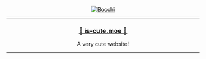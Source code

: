 <div align='center'>
  <p><a href="#" target="_blank"><img src="assets/bocchi.gif" alt="Bocchi"></a></p>
</div>

---

<div align='center'>
  <h3><a href="https://is-cute.moe" target="_blank">🌸 is-cute.moe 🌸</a></h3>
  <p>A very cute website!</p>
</div>

---
